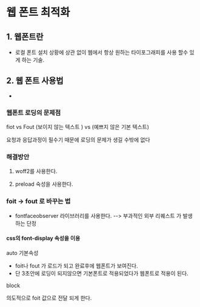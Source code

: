 # 웹 폰트 최적화

## 1. 웹폰트란

- 로컬 폰트 설치 상황에 상관 없이 웹에서 항상 원하는 타이포그래피를 사용 할수 있게 하는 기술.

## 2. 웹 폰트 사용법

- 

### 웹폰트 로딩의 문제점

fiot vs Fout 
(보이지 않는 텍스트 )   vs    (예쁘지 않은 기본 텍스트)

요청과 응답과정이 필수기 때문에 로딩의 문제가 생길 수밖에 없다 


### 해결방안

1. woff2를 사용한다. 

2. preload 숙성을 사용한다. 

<link rel="preload" href="../NanumSquareR.woff2" as="font" type="font/woff2" crossorigin>



### foit -> fout 로 바꾸는 법

- fontfaceobserver 라이브러리를 사용한다. --> 부과적인 외부 리퀘스트 가 발생하는 단정


#### css의 font-display 속성을 이용

auto 기본속성 

- foit나 fout 가 로드가 되고 완료후에 웹폰트가 보여진다. 
- 단 3초안에 로딩이 되지않으면 기본폰트로 적용되었다가 웹폰트로 적용이 된다.


block 

의도적으로 foit 값으로 전달 되게 한다. 



